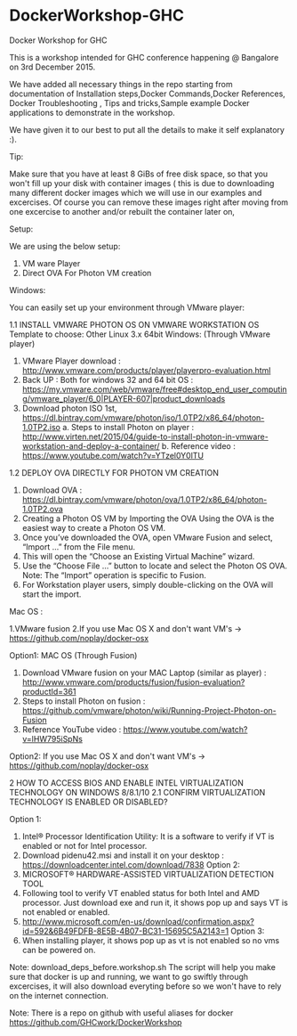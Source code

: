 # DockerWorkshop-GHC
Docker Workshop for GHC

This is a workshop intended for GHC conference happening @ Bangalore on 3rd December 2015.

We have added all necessary things in the repo starting from documentation of Installation steps,Docker Commands,Docker References, Docker Troubleshooting , Tips and tricks,Sample example Docker applications to demonstrate in  the workshop.

We have given it to our best to put all the details to make it self explanatory :).

Tip:

Make sure that you have at least 8 GiBs of free disk space, so that you won't fill up your disk with container images ( this is due to downloading many different docker images which we will use in our examples and excercises. Of course you can remove these images right after moving from one excercise to another and/or rebuilt the container later on,

Setup:

We are using the below setup:

1. VM ware Player
2. Direct OVA For Photon VM creation

Windows:

You can easily set up your environment through VMware player:

1.1	INSTALL VMWARE PHOTON OS ON VMWARE WORKSTATION
OS Template to choose: Other Linux 3.x 64bit
Windows: (Through VMware player)
1.	VMware Player download : http://www.vmware.com/products/player/playerpro-evaluation.html 
2.	Back UP : Both for windows 32 and 64 bit OS : https://my.vmware.com/web/vmware/free#desktop_end_user_computing/vmware_player/6_0|PLAYER-607|product_downloads 
3.	Download photon ISO 1st, https://dl.bintray.com/vmware/photon/iso/1.0TP2/x86_64/photon-1.0TP2.iso 
      a.	Steps to install Photon on player :    http://www.virten.net/2015/04/guide-to-install-photon-in-vmware-workstation-and-deploy-a-container/ 
      b.	Reference video : https://www.youtube.com/watch?v=YTzel0Y0lTU 

1.2	DEPLOY OVA DIRECTLY FOR PHOTON VM CREATION
1.	Download OVA :  https://dl.bintray.com/vmware/photon/ova/1.0TP2/x86_64/photon-1.0TP2.ova 
2.	Creating a Photon OS VM by Importing the OVA Using the OVA is the easiest way to create a Photon OS VM. 
3.	Once you’ve downloaded the OVA, open VMware Fusion and select, “Import …” from the File menu. 
4.	This will open the “Choose an Existing Virtual Machine” wizard. 
5.	Use the “Choose File …” button to locate and select the Photon OS OVA. Note: The “Import” operation is specific to Fusion. 
6.	For Workstation player users, simply double-clicking on the OVA will start the import.



Mac OS :

1.VMware fusion
2.If you use Mac OS X and don't want VM's -> https://github.com/noplay/docker-osx

Option1:
MAC OS (Through Fusion)
1.	Download VMware fusion on your MAC Laptop (similar as player) : http://www.vmware.com/products/fusion/fusion-evaluation?productId=361 
2.	Steps to install Photon on fusion : https://github.com/vmware/photon/wiki/Running-Project-Photon-on-Fusion 
3.	Reference YouTube video : https://www.youtube.com/watch?v=lHW795iSpNs 

Option2:
If you use Mac OS X and don't want VM's -> https://github.com/noplay/docker-osx


2	HOW TO ACCESS BIOS AND ENABLE INTEL VIRTUALIZATION TECHNOLOGY ON WINDOWS 8/8.1/10
2.1	CONFIRM VIRTUALIZATION TECHNOLOGY IS ENABLED OR DISABLED?

Option 1:
1.	Intel® Processor Identification Utility: It is a software to verify if VT is enabled or not for Intel processor. 
2.	Download pidenu42.msi and install it on your desktop : https://downloadcenter.intel.com/download/7838 
Option 2:
3.	MICROSOFT® HARDWARE-ASSISTED VIRTUALIZATION DETECTION TOOL 
4.	Following tool to verify VT enabled status for both Intel and AMD processor. Just download exe and run it, it shows pop up and says VT is not enabled or enabled. 
5.	http://www.microsoft.com/en-us/download/confirmation.aspx?id=592&6B49FDFB-8E5B-4B07-BC31-15695C5A2143=1
Option 3:
6.	When installing player, it shows pop up as vt is not enabled so no vms can be powered on.


Note: download_deps_before.workshop.sh
The script will help you make sure that docker is up and running, we want to go swiftly through excercises, it will also download everyting before so we won't have to rely on the internet connection.

Note: There is a repo on github with useful aliases for docker
https://github.com/GHCwork/DockerWorkshop


